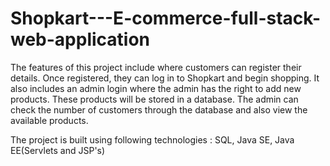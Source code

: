 # Shopkart---E-commerce-full-stack-web-application
The features of this project include where customers can register their details. Once registered, they can log in to Shopkart and begin shopping. It also includes an admin login where the admin has the right to add new products. These products will be stored in a database. The admin can check the number of customers through the database and also view the available products.

The project is built using following technologies : SQL, Java SE, Java EE(Servlets and JSP's)

